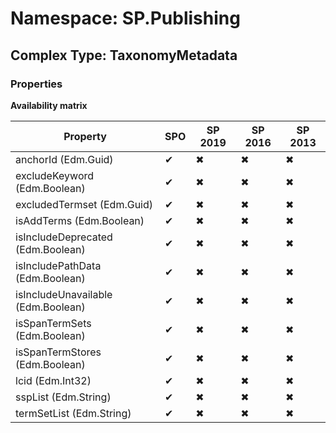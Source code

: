 # Namespace: SP.Publishing

## Complex Type: TaxonomyMetadata

### Properties

**Availability matrix**

Property | SPO | SP 2019 | SP 2016 | SP 2013
----------|-----|---------|---------|--------
anchorId (Edm.Guid) | ✔ | ✖ | ✖ | ✖
excludeKeyword (Edm.Boolean) | ✔ | ✖ | ✖ | ✖
excludedTermset (Edm.Guid) | ✔ | ✖ | ✖ | ✖
isAddTerms (Edm.Boolean) | ✔ | ✖ | ✖ | ✖
isIncludeDeprecated (Edm.Boolean) | ✔ | ✖ | ✖ | ✖
isIncludePathData (Edm.Boolean) | ✔ | ✖ | ✖ | ✖
isIncludeUnavailable (Edm.Boolean) | ✔ | ✖ | ✖ | ✖
isSpanTermSets (Edm.Boolean) | ✔ | ✖ | ✖ | ✖
isSpanTermStores (Edm.Boolean) | ✔ | ✖ | ✖ | ✖
lcid (Edm.Int32) | ✔ | ✖ | ✖ | ✖
sspList (Edm.String) | ✔ | ✖ | ✖ | ✖
termSetList (Edm.String) | ✔ | ✖ | ✖ | ✖
